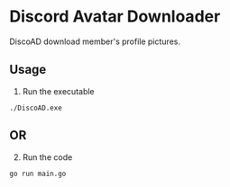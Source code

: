 # Discord Avatar Downloader

DiscoAD download member's profile pictures.

## Usage

1. Run the executable
```
./DiscoAD.exe
```
## OR

2. Run the code
```
go run main.go
```
